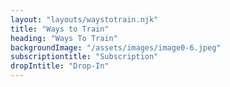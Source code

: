 ```yaml
---
layout: "layouts/waystotrain.njk"
title: "Ways to Train"
heading: "Ways To Train"
backgroundImage: "/assets/images/image0-6.jpeg"
subscriptiontitle: "Subscription"
dropIntitle: "Drop-In"
---
```

